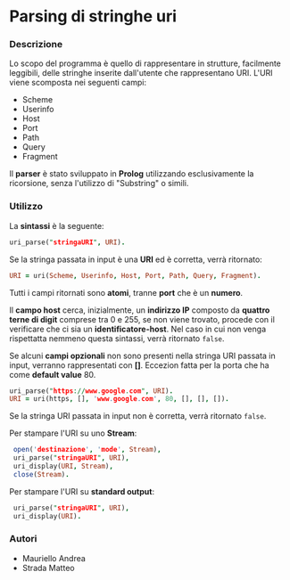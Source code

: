 # Parsing di stringhe uri

### Descrizione

Lo scopo del programma è quello di rappresentare in strutture, facilmente leggibili, delle stringhe inserite dall'utente che rappresentano URI.
L'URI viene scomposta nei seguenti campi:

- Scheme
- Userinfo
- Host
- Port
- Path
- Query
- Fragment

Il **parser** è stato sviluppato in **Prolog** utilizzando esclusivamente la ricorsione, senza l'utilizzo di "Substring" o simili.

### Utilizzo

La **sintassi** è la seguente:

```prolog
uri_parse("stringaURI", URI).
```

Se la stringa passata in input è una **URI** ed è corretta, verrà ritornato:

```prolog
URI = uri(Scheme, Userinfo, Host, Port, Path, Query, Fragment).
```

Tutti i campi ritornati sono **atomi**, tranne **port** che è un **numero**.

Il **campo host** cerca, inizialmente, un **indirizzo IP** composto da **quattro terne di digit** comprese tra 0 e 255, se non viene trovato, procede con il verificare che ci sia un **identificatore-host**. Nel caso in cui non venga rispettatta nemmeno questa sintassi, verrà ritornato `false`.

Se alcuni **campi opzionali** non sono presenti nella stringa URI passata in input, verranno rappresentati con **[]**. Eccezion fatta per la porta che ha come **default value** 80.

```prolog
uri_parse("https://www.google.com", URI).
URI = uri(https, [], 'www.google.com', 80, [], [], []).
```

Se la stringa URI passata in input non è corretta, verrà ritornato `false`.

Per stampare l'URI su uno **Stream**:

```prolog
 open('destinazione', 'mode', Stream),
 uri_parse("stringaURI", URI),
 uri_display(URI, Stream),
 close(Stream).
```

Per stampare l'URI su **standard output**:

```prolog
 uri_parse("stringaURI", URI),
 uri_display(URI).
```

### Autori

- Mauriello Andrea 
- Strada Matteo


